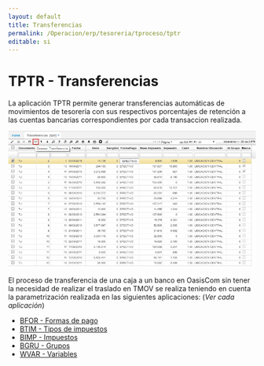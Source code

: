 ```yaml
---
layout: default
title: Transferencias
permalink: /Operacion/erp/tesoreria/tproceso/tptr
editable: si
---
```


# TPTR - Transferencias

La aplicación TPTR permite generar transferencias automáticas de movimientos de tesorería con sus respectivos porcentajes de retención a las cuentas bancarias correspondientes por cada transaccion realizada.  

![](tptr.png)

El proceso de transferencia de una caja a un banco en OasisCom sin tener la necesidad de realizar el traslado en TMOV se realiza teniendo en cuenta la parametrización realizada en las siguientes aplicaciones: (_Ver cada aplicación_) 

* [BFOR - Formas de pago](http://docs.oasiscom.com/Operacion/common/bcomer/bfor#parametrización-para-las-transferencias-de-dinero)
* [BTIM - Tipos de impuestos](http://docs.oasiscom.com/Operacion/common/bimpu/btim#parametrización-para-las-transferencias-de-dinero)
* [BIMP - Impuestos](http://docs.oasiscom.com/Operacion/common/bimpu/bimp#)
* [BGRU - Grupos](http://docs.oasiscom.com/Operacion/common/bcuenta/bgru)
* [WVAR - Variables]()

